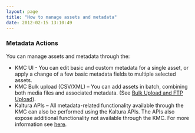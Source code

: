 ```yaml
---
layout: page
title: "How to manage assets and metadata"
date: 2012-02-15 13:10:49
---
```


### Metadata Actions

You can manage assets and metadata through the:

*   KMC UI - You can edit basic and custom metadata for a single asset, or apply a change of a few basic metadata fields to multiple selected assets.
*   KMC Bulk upload (CSV/XML) – You can add assets in batch, combining both media files and associated metadata. (See [Bulk Upload and FTP Upload][1]).
*   Kaltura APIs – All metadata-related functionality available through the KMC can also be performed using the Kaltura APIs. The APIs also expose additional functionality not available through the KMC. For more information see [here][2].

 [1]: file:///C:/Users/Debbie/Documents/4ido/4ido_metadata.rtf#_The_Dashboard_Tab
 [2]: http://www.kaltura.com/api_v3/testmeDoc/index.php?service=metadata_metadata